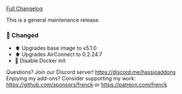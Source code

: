 [Full Changelog][changelog]

This is a general maintenance release.

### 🔨 Changed

- :arrow_up: Upgrades base image to v5.1.0
- :arrow_up: Upgrades AirConnect to 0.2.24.7
- :hammer: Disable Docker init

[changelog]: https://github.com/hassio-addons/addon-aircast/compare/v2.3.0...v2.3.1

Questions? Join our Discord server! https://discord.me/hassioaddons
Enjoying my add-ons? Consider supporting my work:
https://github.com/sponsors/frenck or https://patreon.com/frenck